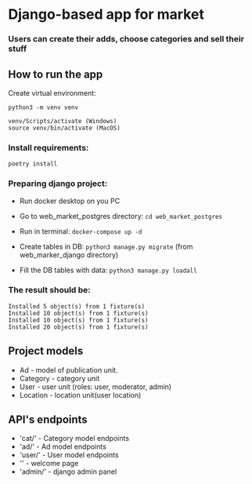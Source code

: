 # Django-based app for market

### Users can create their adds, choose categories and sell their stuff

## How to run the app

Create virtual environment:
```
python3 -m venv venv
```
```
venv/Scripts/activate (Windows)
source venv/bin/activate (MacOS)
```
### Install requirements:
```
poetry install
```
### Preparing django project:

* Run docker desktop on you PC

* Go to web_market_postgres directory: ```cd web_market_postgres```

* Run in terminal: ```docker-compose up -d```

* Create tables in DB: ```python3 manage.py migrate``` (from web_marker_django directory)

* Fill the DB tables with data: ```python3 manage.py loadall```

### The result should be:
```
Installed 5 object(s) from 1 fixture(s)
Installed 10 object(s) from 1 fixture(s)
Installed 10 object(s) from 1 fixture(s)
Installed 20 object(s) from 1 fixture(s)
```
## Project models

* Ad - model of publication unit.
* Category - category unit
* User - user unit (roles: user, moderator, admin)
* Location - location unit(user location)

## API's endpoints

* 'cat/' - Category model endpoints
* 'ad/' - Ad model endpoints
* 'user/' - User model endpoints
* '' - welcome page
* 'admin/' - django admin panel
